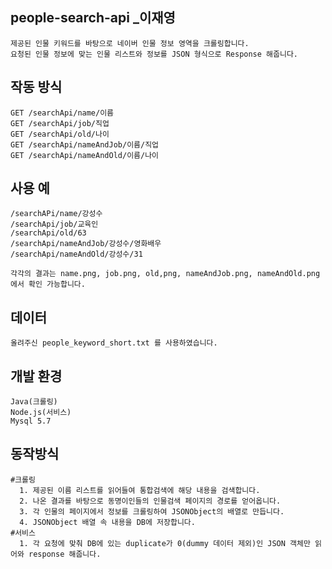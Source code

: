## people-search-api  _이재영
    제공된 인물 키워드를 바탕으로 네이버 인물 정보 영역을 크롤링합니다.
    요청된 인물 정보에 맞는 인물 리스트와 정보를 JSON 형식으로 Response 해줍니다.
  
## 작동 방식
    GET /searchApi/name/이름
    GET /searchApi/job/직업     
    GET /searchApi/old/나이     
    GET /searchApi/nameAndJob/이름/직업
    GET /searchApi/nameAndOld/이름/나이
    

## 사용 예 
    /searchAPi/name/강성수
    /searchApi/job/교육인
    /searchApi/old/63
    /searchApi/nameAndJob/강성수/영화배우   
    /searchApi/nameAndOld/강성수/31
    
    각각의 결과는 name.png, job.png, old,png, nameAndJob.png, nameAndOld.png 에서 확인 가능합니다. 

## 데이터
    올려주신 people_keyword_short.txt 를 사용하였습니다.

## 개발 환경
    Java(크롤링)
    Node.js(서비스)
    Mysql 5.7

## 동작방식 
    #크롤링
      1. 제공된 이름 리스트를 읽어들여 통합검색에 해당 내용을 검색합니다. 
      2. 나온 결과를 바탕으로 동명이인들의 인물검색 페이지의 경로를 얻어옵니다. 
      3. 각 인물의 페이지에서 정보를 크롤링하여 JSONObject의 배열로 만듭니다. 
      4. JSONObject 배열 속 내용을 DB에 저장합니다.
    #서비스
      1. 각 요청에 맞춰 DB에 있는 duplicate가 0(dummy 데이터 제외)인 JSON 객체만 읽어와 response 해줍니다.
  
